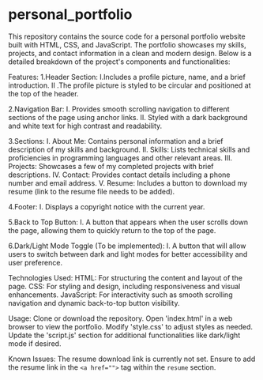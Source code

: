 # personal_portfolio

This repository contains the source code for a personal portfolio website built with HTML, CSS, and JavaScript. The portfolio showcases my skills, projects, and contact information in a clean and modern design. Below is a detailed breakdown of the project's components and functionalities:

Features:
1.Header Section:
I.Includes a profile picture, name, and a brief introduction.
II .The profile picture is styled to be circular and positioned at the top of the header.

2.Navigation Bar:
I. Provides smooth scrolling navigation to different sections of the page using anchor links.
II. Styled with a dark background and white text for high contrast and readability.

3.Sections:
I. About Me: Contains personal information and a brief description of my skills and background.
II. Skills: Lists technical skills and proficiencies in programming languages and other relevant areas.
III. Projects: Showcases a few of my completed projects with brief descriptions.
IV. Contact: Provides contact details including a phone number and email address.
V. Resume: Includes a button to download my resume (link to the resume file needs to be added).

4.Footer:
I. Displays a copyright notice with the current year.

5.Back to Top Button:
I. A button that appears when the user scrolls down the page, allowing them to quickly return to the top of the page.

6.Dark/Light Mode Toggle (To be implemented):
I. A button that will allow users to switch between dark and light modes for better accessibility and user preference.

Technologies Used:
HTML: For structuring the content and layout of the page.
CSS: For styling and design, including responsiveness and visual enhancements.
JavaScript: For interactivity such as smooth scrolling navigation and dynamic back-to-top button visibility.

Usage:
Clone or download the repository.
Open 'index.html' in a web browser to view the portfolio.
Modify 'style.css' to adjust styles as needed.
Update the 'script.js' section for additional functionalities like dark/light mode if desired.

Known Issues:
The resume download link is currently not set. 
Ensure to add the resume link in the `<a href="">` tag within the `resume` section.
